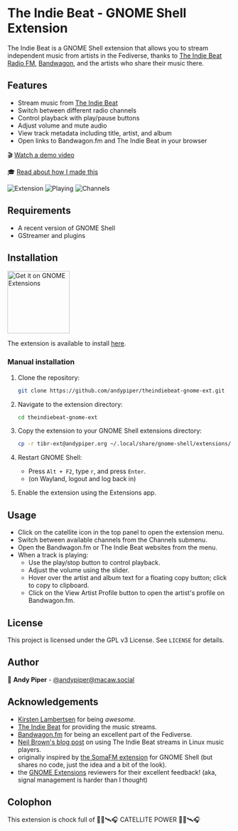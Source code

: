 # The Indie Beat - GNOME Shell Extension

The Indie Beat is a GNOME Shell extension that allows you to stream independent music from artists in the Fediverse, thanks to [The Indie Beat Radio FM](https://theindiebeat.fm), [Bandwagon](https://bandwagon.fm), and the artists who share their music there.

## Features

- Stream music from [The Indie Beat](https://theindiebeat.fm/)
- Switch between different radio channels
- Control playback with play/pause buttons
- Adjust volume and mute audio
- View track metadata including title, artist, and album
- Open links to Bandwagon.fm and The Indie Beat in your browser

🎬 [Watch a demo video](https://makertube.net/w/3qSQBQSwPLqGyYtopiTAk4)

🎓 [Read about how I made this](https://andypiper.co.uk/2025/01/25/the-indie-beat-on-your-linux-desktop/)

![Extension](screenshots/screenshot1.png) ![Playing](screenshots/screenshot2.png) ![Channels](screenshots/screenshot4.png)

## Requirements

- A recent version of GNOME Shell
- GStreamer and plugins

## Installation

[<img src="https://raw.githubusercontent.com/andypiper/theindiebeat-gnome-ext/refs/heads/main/get-it-on-ego.svg?sanitize=true" alt="Get it on GNOME Extensions" height="140" align="top">](https://extensions.gnome.org/extension/7822/the-indie-beat-fediverse-radio/)

The extension is available to install [here](https://extensions.gnome.org/extension/7822/the-indie-beat-fediverse-radio/).

### Manual installation

1. Clone the repository:

    ```sh
    git clone https://github.com/andypiper/theindiebeat-gnome-ext.git
    ```

2. Navigate to the extension directory:

    ```sh
    cd theindiebeat-gnome-ext
    ```

3. Copy the extension to your GNOME Shell extensions directory:

    ```sh
    cp -r tibr-ext@andypiper.org ~/.local/share/gnome-shell/extensions/
    ```

4. Restart GNOME Shell:
    - Press `Alt + F2`, type `r`, and press `Enter`.
    - (on Wayland, logout and log back in)

5. Enable the extension using the Extensions app.

## Usage

- Click on the catellite icon in the top panel to open the extension menu.
- Switch between available channels from the Channels submenu.
- Open the Bandwagon.fm or The Indie Beat websites from the menu.
- When a track is playing:
  - Use the play/stop button to control playback.
  - Adjust the volume using the slider.
  - Hover over the artist and album text for a floating copy button; click to copy to clipboard.
  - Click on the View Artist Profile button to open the artist's profile on Bandwagon.fm.

## License

This project is licensed under the GPL v3 License. See `LICENSE` for details.

## Author

👤 **Andy Piper** - [@andypiper@macaw.social](https://macaw.social/@andypiper)

## Acknowledgements

- [Kirsten Lambertsen](https://mastodon.social/@mizkirsten) for being *awesome*.
- [The Indie Beat](https://theindiebeat.fm/) for providing the music streams.
- [Bandwagon.fm](https://bandwagon.fm/) for being an excellent part of the Fediverse.
- [Neil Brown's blog post](https://neilzone.co.uk/2025/01/adding-the-indie-beat-radio-fm-to-lyrion-music-server-mpd-and-jellyfin/) on using The Indie Beat streams in Linux music players.
- originally inspired by [the SomaFM extension](https://github.com/TheWeirdDev/somafm-radio-gnome-ext) for GNOME Shell (but shares no code, just the idea and a bit of the look).
- the [GNOME Extensions](https://extensions.gnome.org) reviewers for their excellent feedback! (aka, signal management is harder than I thought)

## Colophon

This extension is chock full of
📡🐱🛰️🎧 CATELLITE POWER 📡🐱🛰️🎧
